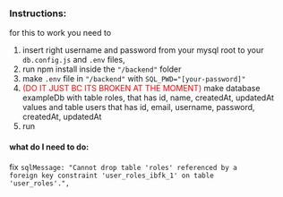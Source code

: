<h3>Instructions:</h3>


for this to work you need to 
1. insert right username and password from your mysql root to your <code>db.config.js</code> and <code>.env</code> files, 
2. run npm install inside the <code>"/backend"</code> folder
3. make <code>.env</code> file in <code>"/backend"</code> with <code>SQL_PWD="[your-password]"</code>
4. <span style="color: red">(DO IT JUST BC ITS BROKEN AT THE MOMENT)</span> make database exampleDb with table roles, that has id, name, createdAt, updatedAt values and table users that has id, email, username, password, createdAt, updatedAt
5. run


<h4>what do I need to do:</h4>

<!-- fix <code>sqlMessage: "Table 'exampleDb.roles' doesn't exist"</code> error after every odd attempt of running server.js -->
fix <code>sqlMessage: "Cannot drop table 'roles' referenced by a foreign key constraint 'user_roles_ibfk_1' on table 'user_roles'.",</code>

